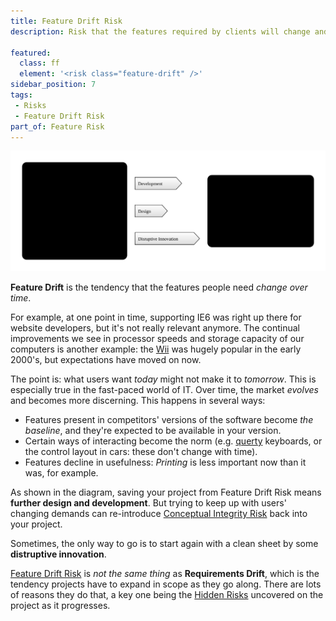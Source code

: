 ```yaml
---
title: Feature Drift Risk
description: Risk that the features required by clients will change and evolve over time.   

featured: 
  class: ff
  element: '<risk class="feature-drift" />'
sidebar_position: 7
tags: 
 - Risks
 - Feature Drift Risk
part_of: Feature Risk
---
```

<RiskIntro fm={frontMatter} />


![Feature Drift Risk](/img/generated/risks/feature/feature-drift-risk.svg) 

**Feature Drift** is the tendency that the features people need _change over time_.   

For example, at one point in time, supporting IE6 was right up there for website developers, but it's not really relevant anymore.   The continual improvements we see in processor speeds and storage capacity of our computers is another example:  the [Wii](https://en.wikipedia.org/wiki/Wii) was hugely popular in the early 2000's, but expectations have moved on now.        

The point is:  what users want _today_ might not make it to _tomorrow_.  This is especially true in the fast-paced world of IT. Over time, the market _evolves_ and becomes more discerning.  This happens in several ways:

 - Features present in competitors' versions of the software become _the baseline_, and they're expected to be available in your version.
 - Certain ways of interacting become the norm (e.g. [querty](https://en.wikipedia.org/wiki/QWERTY) keyboards, or the control layout in cars: these don't change with time).
 - Features decline in usefulness: _Printing_ is less important now than it was,  for example.
 
As shown in the diagram, saving your project from Feature Drift Risk means **further design and development**.   But trying to keep up with users' changing demands can re-introduce [Conceptual Integrity Risk](#conceptual-integrity-risk) back into your project.  

Sometimes, the only way to go is to start again with a clean sheet by some **distruptive innovation**.

[Feature Drift Risk](/tags/Feature-Drift-Risk) is _not the same thing_ as **Requirements Drift**, which is the tendency projects have to expand in scope as they go along.  There are lots of reasons they do that, a key one being the [Hidden Risks](/thinking/Glossary.md#hidden-risk) uncovered on the project as it progresses.
